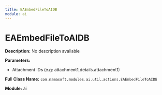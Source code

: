 ```yaml
---
title: EAEmbedFileToAIDB
module: ai
---
```


# EAEmbedFileToAIDB

**Description:** No description available

**Parameters:**
- Attachment IDs (e.g: attachment1,details.attachment1)

**Full Class Name:** `com.namasoft.modules.ai.util.actions.EAEmbedFileToAIDB`

**Module:** ai

